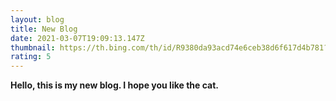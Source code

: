 ```yaml
---
layout: blog
title: New Blog
date: 2021-03-07T19:09:13.147Z
thumbnail: https://th.bing.com/th/id/R9380da93acd74e6ceb38d6f617d4b781?rik=hxyJQekRx7gQIA&riu=http%3a%2f%2ffanaru.com%2fcats%2fimage%2f47572-cats-brown-cat-lying-hd-wallpaper-1080p.jpg&ehk=mE3QcYQCFzpRy7xkzOmpspqCCmJJ9QaL7xl9aQLzq00%3d&risl=&pid=ImgRaw
rating: 5
---
```

**Hello, this is my new blog. I hope you like the cat.**